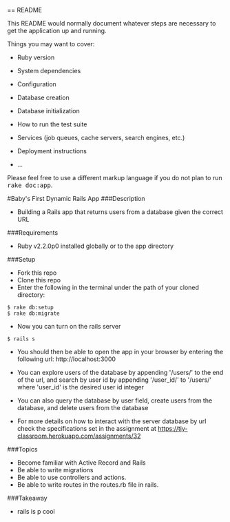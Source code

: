 == README

This README would normally document whatever steps are necessary to get the
application up and running.

Things you may want to cover:

* Ruby version

* System dependencies

* Configuration

* Database creation

* Database initialization

* How to run the test suite

* Services (job queues, cache servers, search engines, etc.)

* Deployment instructions

* ...


Please feel free to use a different markup language if you do not plan to run
<tt>rake doc:app</tt>.

#Baby's First Dynamic Rails App
###Description
- Building a Rails app that returns users from a database given the correct URL

###Requirements
- Ruby v2.2.0p0 installed globally or to the app directory

###Setup
- Fork this repo
- Clone this repo
- Enter the following in the terminal under the path of your cloned directory:

```
$ rake db:setup
$ rake db:migrate
```
- Now you can turn on the rails server

```
$ rails s
```
- You should then be able to open the app in your browser by entering the following url:  <a>http://localhost:3000</a>

- You can explore users of the database by appending '/users/' to the end of the url, and search by user id by appending '/user_id/' to '/users/' where 'user_id' is the desired user id integer

- You can also query the database by user field, create users from the database, and delete users from the database

- For more details on how to interact with the server database by url check the specifications set in the assignment at <a>https://tiy-classroom.herokuapp.com/assignments/32</a>

###Topics
- Become familiar with Active Record and Rails
- Be able to write migrations
- Be able to use controllers and actions.
- Be able to write routes in the routes.rb file in rails.

###Takeaway

- rails is p cool

